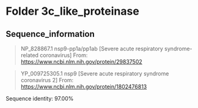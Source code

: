 # Folder 3c_like_proteinase
## Sequence_information

>NP_828867.1 nsp9-pp1a/pp1ab [Severe acute respiratory syndrome-related coronavirus]
From: https://www.ncbi.nlm.nih.gov/protein/29837502

>YP_009725305.1 nsp9 [Severe acute respiratory syndrome coronavirus 2]
From: https://www.ncbi.nlm.nih.gov/protein/1802476813

Sequence identity: 97.00%

